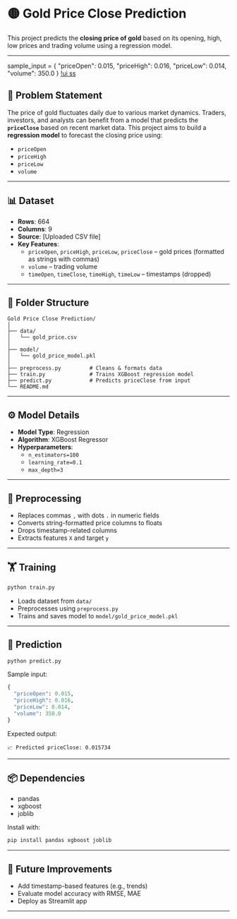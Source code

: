# 🟡 Gold Price Close Prediction

This project predicts the **closing price of gold** based on its opening, high, low prices and trading volume using a regression model.

---
sample_input = {
        "priceOpen": 0.015,
        "priceHigh": 0.016,
        "priceLow": 0.014,
        "volume": 350.0
    }
[!ui ss](assets/image.png)

## 📌 Problem Statement

The price of gold fluctuates daily due to various market dynamics. Traders, investors, and analysts can benefit from a model that predicts the **`priceClose`** based on recent market data. This project aims to build a **regression model** to forecast the closing price using:

- `priceOpen`
- `priceHigh`
- `priceLow`
- `volume`

---

## 📊 Dataset

- **Rows**: 664  
- **Columns**: 9  
- **Source**: [Uploaded CSV file]
- **Key Features**:
  - `priceOpen`, `priceHigh`, `priceLow`, `priceClose` – gold prices (formatted as strings with commas)
  - `volume` – trading volume
  - `timeOpen`, `timeClose`, `timeHigh`, `timeLow` – timestamps (dropped)

---

## 📁 Folder Structure

```
Gold Price Close Prediction/
│
├── data/
│   └── gold_price.csv
│
├── model/
│   └── gold_price_model.pkl
│
├── preprocess.py         # Cleans & formats data
├── train.py              # Trains XGBoost regression model
├── predict.py            # Predicts priceClose from input
└── README.md
```

---

## ⚙️ Model Details

- **Model Type**: Regression
- **Algorithm**: XGBoost Regressor
- **Hyperparameters**:  
  - `n_estimators=100`  
  - `learning_rate=0.1`  
  - `max_depth=3`

---

## 🧹 Preprocessing

- Replaces commas `,` with dots `.` in numeric fields
- Converts string-formatted price columns to floats
- Drops timestamp-related columns
- Extracts features `X` and target `y`

---

## 🏋️ Training

```bash
python train.py
```
- Loads dataset from `data/`
- Preprocesses using `preprocess.py`
- Trains and saves model to `model/gold_price_model.pkl`

---

## 🔮 Prediction

```bash
python predict.py
```

Sample input:
```python
{
  "priceOpen": 0.015,
  "priceHigh": 0.016,
  "priceLow": 0.014,
  "volume": 350.0
}
```

Expected output:
```
📈 Predicted priceClose: 0.015734
```

---

## 📦 Dependencies

- pandas
- xgboost
- joblib

Install with:
```bash
pip install pandas xgboost joblib
```

---

## 📁 Future Improvements

- Add timestamp-based features (e.g., trends)
- Evaluate model accuracy with RMSE, MAE
- Deploy as Streamlit app

---
